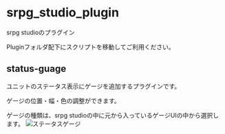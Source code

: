 # srpg_studio_plugin
srpg studioのプラグイン

Pluginフォルダ配下にスクリプトを移動してご利用ください。

## status-guage

ユニットのステータス表示にゲージを追加するプラグインです。

ゲージの位置・幅・色の調整ができます。

ゲージの種類は、srpg studioの中に元から入っているゲージUIの中から選択します。
![ステータスゲージ](https://arrain2.github.io/srpg_studio_plugin/status-guage_1.png) 
